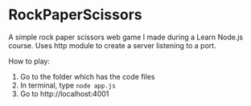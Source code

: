 # RockPaperScissors
A simple rock paper scissors web game I made during a Learn Node.js course. Uses http module to create a server listening to a port.

How to play:
1) Go to the folder which has the code files
2) In terminal, type ```node app.js```
3) Go to http://localhost:4001
